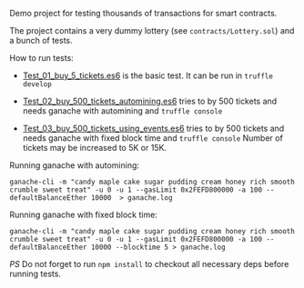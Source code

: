 Demo project for testing thousands of transactions for smart contracts.

The project contains a very dummy lottery (see `contracts/Lottery.sol`) and a bunch of tests.

How to run tests:
* [Test_01_buy_5_tickets.es6](test/Test_01_buy_5_tickets.es6) is the basic test. It can be run in `truffle develop`

* [Test_02_buy_500_tickets_automining.es6](test/Test_02_buy_500_tickets_automining.es6) tries to by 500 tickets and needs ganache with automining and `truffle console`
* [Test_03_buy_500_tickets_using_events.es6](test/Test_03_buy_500_tickets_using_events.es6) tries to by 500 tickets and needs ganache with fixed block time and `truffle console`
Number of tickets may be increased to 5K or 15K.


Running ganache with automining:

```
ganache-cli -m "candy maple cake sugar pudding cream honey rich smooth crumble sweet treat" -u 0 -u 1 --gasLimit 0x2FEFD800000 -a 100 --defaultBalanceEther 10000  > ganache.log
```

Running ganache with fixed block time:
``` 
ganache-cli -m "candy maple cake sugar pudding cream honey rich smooth crumble sweet treat" -u 0 -u 1 --gasLimit 0x2FEFD800000 -a 100 --defaultBalanceEther 10000 --blocktime 5 > ganache.log 
```

_PS_ Do not forget to run `npm install` to checkout all necessary deps before running tests.